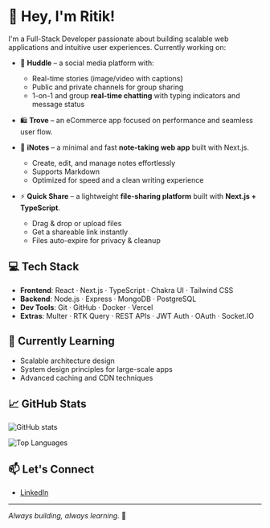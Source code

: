 # 👋 Hey, I'm Ritik!

I'm a Full-Stack Developer passionate about building scalable web applications and intuitive user experiences. Currently working on:

- 🚀 **Huddle** – a social media platform with:
  - Real-time stories (image/video with captions)
  - Public and private channels for group sharing
  - 1-on-1 and group **real-time chatting** with typing indicators and message status

- 🛍️ **Trove** – an eCommerce app focused on performance and seamless user flow.

- 📝 **iNotes** – a minimal and fast **note-taking web app** built with Next.js.  
  - Create, edit, and manage notes effortlessly  
  - Supports Markdown  
  - Optimized for speed and a clean writing experience

- ⚡ **Quick Share** – a lightweight **file-sharing platform** built with **Next.js + TypeScript**.  
  - Drag & drop or upload files  
  - Get a shareable link instantly  
  - Files auto-expire for privacy & cleanup

## 💻 Tech Stack

- **Frontend**: React · Next.js · TypeScript · Chakra UI · Tailwind CSS  
- **Backend**: Node.js · Express · MongoDB · PostgreSQL  
- **Dev Tools**: Git · GitHub · Docker · Vercel  
- **Extras**: Multer · RTK Query · REST APIs · JWT Auth · OAuth · Socket.IO

## 🌱 Currently Learning

- Scalable architecture design  
- System design principles for large-scale apps  
- Advanced caching and CDN techniques

## 📈 GitHub Stats

![GitHub stats](https://github-readme-stats.vercel.app/api?username=gritik418&show_icons=true&theme=tokyonight)

![Top Languages](https://github-readme-stats.vercel.app/api/top-langs/?username=gritik418&layout=compact&theme=tokyonight)

## 📫 Let's Connect

- [LinkedIn](https://www.linkedin.com/in/ritik-gupta-849680251/)

---

_Always building, always learning._ 🌟
